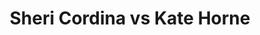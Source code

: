 ---
title: Sheri Cordina vs Kate Horne
player1:
  name: Cordina, Sheri
  percent: 98
  wins: 1
  losses: 0
player2:
  name: Horne, Kate
  percent: 93
  wins: 0
  losses: 1
games:
- player1:
    team: 'ON'
    position: Lead
    percent: 98
    win: 1
    loss: 0
  player2:
    team: AB
    position: Lead
    percent: 93
    win: 0
    loss: 1
  event: Hearts
  year: 2002
  draw: Round Robin(1)
  score: ON 6 - AB 5
- player1:
    team: MID
    position: Lead
    percent: 93
    win: 0
    loss: 1
  player2:
    team: KIN
    position: Lead
    percent: 85
    win: 1
    loss: 0
  event: Trials (Women)
  year: 2001
  draw: Round Robin(8)
  score: MID 6 - KIN 9
---